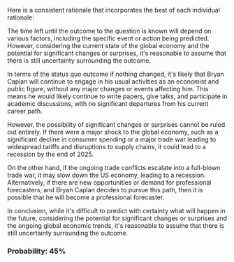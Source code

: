 Here is a consistent rationale that incorporates the best of each individual rationale:

The time left until the outcome to the question is known will depend on various factors, including the specific event or action being predicted. However, considering the current state of the global economy and the potential for significant changes or surprises, it's reasonable to assume that there is still uncertainty surrounding the outcome.

In terms of the status quo outcome if nothing changed, it's likely that Bryan Caplan will continue to engage in his usual activities as an economist and public figure, without any major changes or events affecting him. This means he would likely continue to write papers, give talks, and participate in academic discussions, with no significant departures from his current career path.

However, the possibility of significant changes or surprises cannot be ruled out entirely. If there were a major shock to the global economy, such as a significant decline in consumer spending or a major trade war leading to widespread tariffs and disruptions to supply chains, it could lead to a recession by the end of 2025.

On the other hand, if the ongoing trade conflicts escalate into a full-blown trade war, it may slow down the US economy, leading to a recession. Alternatively, if there are new opportunities or demand for professional forecasters, and Bryan Caplan decides to pursue this path, then it is possible that he will become a professional forecaster.

In conclusion, while it's difficult to predict with certainty what will happen in the future, considering the potential for significant changes or surprises and the ongoing global economic trends, it's reasonable to assume that there is still uncertainty surrounding the outcome.

### Probability: 45%